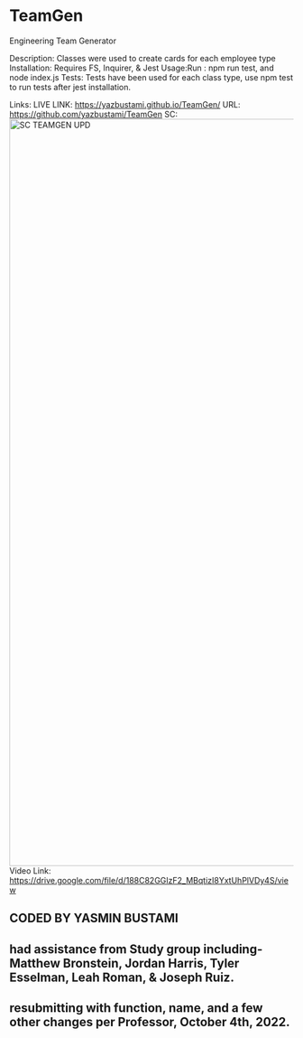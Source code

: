 # TeamGen

Engineering Team Generator

Description: Classes were used to create cards for each employee type
Installation: Requires FS, Inquirer, & Jest
Usage:Run : npm run test, and node index.js
Tests: Tests have been used for each class type, use npm test to run tests after jest installation. 

Links: 
LIVE LINK: https://yazbustami.github.io/TeamGen/
URL: https://github.com/yazbustami/TeamGen
SC: <img width="1323" alt="SC TEAMGEN UPD" src="https://user-images.githubusercontent.com/111784041/194227286-6895b2cb-c680-4245-a0f2-dc94af02e47d.png">
Video Link: https://drive.google.com/file/d/188C82GGIzF2_MBqtizI8YxtUhPlVDy4S/view

## CODED BY YASMIN BUSTAMI
## had assistance from Study group including-Matthew Bronstein, Jordan Harris, Tyler Esselman, Leah Roman, & Joseph Ruiz. 
## resubmitting with function, name, and a few other changes per Professor, October 4th, 2022. 